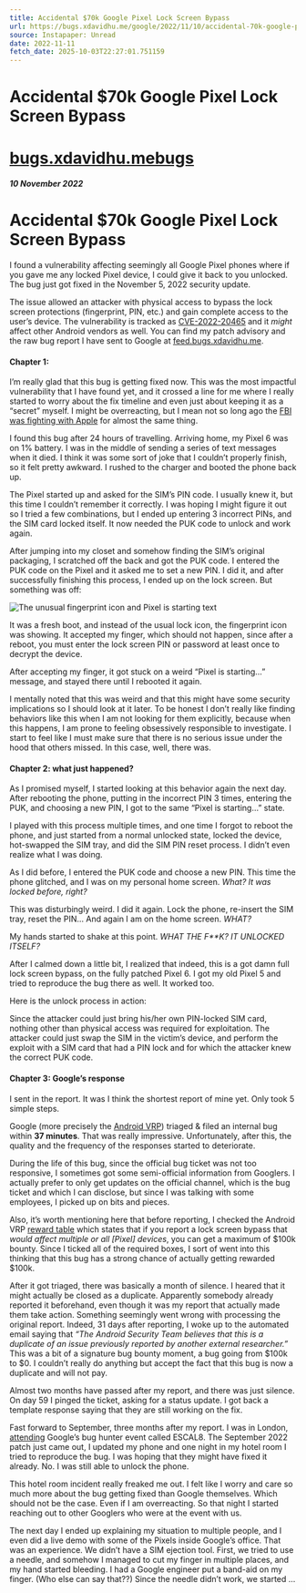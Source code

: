 ```yaml
---
title: Accidental $70k Google Pixel Lock Screen Bypass
url: https://bugs.xdavidhu.me/google/2022/11/10/accidental-70k-google-pixel-lock-screen-bypass/
source: Instapaper: Unread
date: 2022-11-11
fetch_date: 2025-10-03T22:27:01.751159
---
```


# Accidental $70k Google Pixel Lock Screen Bypass

# [bugs.xdavidhu.mebugs](/ "Back to Homepage")

##### 10 November 2022

# Accidental $70k Google Pixel Lock Screen Bypass

I found a vulnerability affecting seemingly all Google Pixel phones where if you gave me any locked Pixel device, I could give it back to you unlocked. The bug just got fixed in the November 5, 2022 security update.

The issue allowed an attacker with physical access to bypass the lock screen protections (fingerprint, PIN, etc.) and gain complete access to the user’s device. The vulnerability is tracked as [CVE-2022-20465](https://cve.mitre.org/cgi-bin/cvename.cgi?name=CVE-2022-20465) and it *might* affect other Android vendors as well. You can find my patch advisory and the raw bug report I have sent to Google at [feed.bugs.xdavidhu.me](https://feed.bugs.xdavidhu.me/bugs/0016).

#### Chapter 1:

I’m really glad that this bug is getting fixed now. This was the most impactful vulnerability that I have found yet, and it crossed a line for me where I really started to worry about the fix timeline and even just about keeping it as a “secret” myself. I might be overreacting, but I mean not so long ago the [FBI was fighting with Apple](https://en.wikipedia.org/wiki/FBI%E2%80%93Apple_encryption_dispute) for almost the same thing.

I found this bug after 24 hours of travelling. Arriving home, my Pixel 6 was on 1% battery. I was in the middle of sending a series of text messages when it died. I think it was some sort of joke that I couldn’t properly finish, so it felt pretty awkward. I rushed to the charger and booted the phone back up.

The Pixel started up and asked for the SIM’s PIN code. I usually knew it, but this time I couldn’t remember it correctly. I was hoping I might figure it out so I tried a few combinations, but I ended up entering 3 incorrect PINs, and the SIM card locked itself. It now needed the PUK code to unlock and work again.

After jumping into my closet and somehow finding the SIM’s original packaging, I scratched off the back and got the PUK code. I entered the PUK code on the Pixel and it asked me to set a new PIN. I did it, and after successfully finishing this process, I ended up on the lock screen. But something was off:

![The unusual fingerprint icon and Pixel is starting text](/assets/posts/2022-11-10-accidental-70k-google-pixel-lock-screen-bypass/fingerprint-and-loading.png)

It was a fresh boot, and instead of the usual lock icon, the fingerprint icon was showing. It accepted my finger, which should not happen, since after a reboot, you must enter the lock screen PIN or password at least once to decrypt the device.

After accepting my finger, it got stuck on a weird “Pixel is starting…” message, and stayed there until I rebooted it again.

I mentally noted that this was weird and that this might have some security implications so I should look at it later. To be honest I don’t really like finding behaviors like this when I am not looking for them explicitly, because when this happens, I am prone to feeling obsessively responsible to investigate. I start to feel like I must make sure that there is no serious issue under the hood that others missed. In this case, well, there was.

#### Chapter 2: what just happened?

As I promised myself, I started looking at this behavior again the next day. After rebooting the phone, putting in the incorrect PIN 3 times, entering the PUK, and choosing a new PIN, I got to the same “Pixel is starting…” state.

I played with this process multiple times, and one time I forgot to reboot the phone, and just started from a normal unlocked state, locked the device, hot-swapped the SIM tray, and did the SIM PIN reset process. I didn’t even realize what I was doing.

As I did before, I entered the PUK code and choose a new PIN. This time the phone glitched, and I was on my personal home screen. *What? It was locked before, right?*

This was disturbingly weird. I did it again. Lock the phone, re-insert the SIM tray, reset the PIN… And again I am on the home screen. *WHAT?*

My hands started to shake at this point. *WHAT THE F\*\*K? IT UNLOCKED ITSELF?*

After I calmed down a little bit, I realized that indeed, this is a got damn full lock screen bypass, on the fully patched Pixel 6. I got my old Pixel 5 and tried to reproduce the bug there as well. It worked too.

Here is the unlock process in action:

Since the attacker could just bring his/her own PIN-locked SIM card, nothing other than physical access was required for exploitation. The attacker could just swap the SIM in the victim’s device, and perform the exploit with a SIM card that had a PIN lock and for which the attacker knew the correct PUK code.

#### Chapter 3: Google’s response

I sent in the report. It was I think the shortest report of mine yet. Only took 5 simple steps.

Google (more precisely the [Android VRP](https://bughunters.google.com/about/rules/6171833274204160/android-and-google-devices-security-reward-program-rules)) triaged & filed an internal bug within **37 minutes**. That was really impressive. Unfortunately, after this, the quality and the frequency of the responses started to deteriorate.

During the life of this bug, since the official bug ticket was not too responsive, I sometimes got some semi-official information from Googlers. I actually prefer to only get updates on the official channel, which is the bug ticket and which I can disclose, but since I was talking with some employees, I picked up on bits and pieces.

Also, it’s worth mentioning here that before reporting, I checked the Android VRP [reward table](https://bughunters.google.com/about/rules/6171833274204160/android-and-google-devices-security-reward-program-rules) which states that if you report a lock screen bypass that *would affect multiple or all [Pixel] devices*, you can get a maximum of $100k bounty. Since I ticked all of the required boxes, I sort of went into this thinking that this bug has a strong chance of actually getting rewarded $100k.

After it got triaged, there was basically a month of silence. I heared that it might actually be closed as a duplicate. Apparently somebody already reported it beforehand, even though it was my report that actually made them take action. Something seemingly went wrong with processing the original report. Indeed, 31 days after reporting, I woke up to the automated email saying that *“The Android Security Team believes that this is a duplicate of an issue previously reported by another external researcher.”* This was a bit of a signature bug bounty moment, a bug going from $100k to $0. I couldn’t really do anything but accept the fact that this bug is now a duplicate and will not pay.

Almost two months have passed after my report, and there was just silence. On day 59 I pinged the ticket, asking for a status update. I got back a template response saying that they are still working on the fix.

Fast forward to September, three months after my report. I was in London, [attending](https://www.youtube.com/watch?v=3R_NTvZzPsg) Google’s bug hunter event called ESCAL8. The September 2022 patch just came out, I updated my phone and one night in my hotel room I tried to reproduce the bug. I was hoping that they might have fixed it already. No. I was still able to unlock the phone.

This hotel room incident really freaked me out. I felt like I worry and care so much more about the bug getting fixed than Google themselves. Which should not be the case. Even if I am overreacting. So that night I started reaching out to other Googlers who were at the event with us.

The next day I ended up explaining my situation to multiple people, and I even did a live demo with some of the Pixels inside Google’s office. That was an experience. We didn’t have a SIM ejection tool. First, we tried to use a needle, and somehow I managed to cut my finger in multiple places, and my hand started bleeding. I had a Google engineer put a band-aid on my finger. (Who else can say that??) Since the needle didn’t work, we started ...